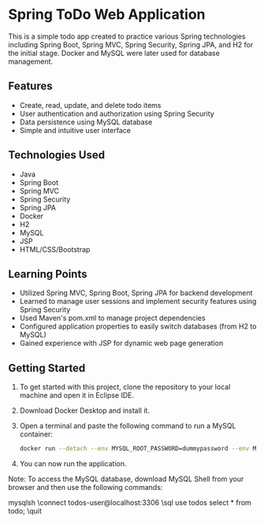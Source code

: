 # Spring ToDo Web Application

This is a simple todo app created to practice various Spring technologies including Spring Boot, Spring MVC, Spring Security, Spring JPA, and H2 for the initial stage. Docker and MySQL were later used for database management.

## Features

- Create, read, update, and delete todo items
- User authentication and authorization using Spring Security
- Data persistence using MySQL database
- Simple and intuitive user interface

## Technologies Used

- Java
- Spring Boot
- Spring MVC
- Spring Security
- Spring JPA
- Docker
- H2
- MySQL
- JSP
- HTML/CSS/Bootstrap

## Learning Points

- Utilized Spring MVC, Spring Boot, Spring JPA for backend development
- Learned to manage user sessions and implement security features using Spring Security
- Used Maven's pom.xml to manage project dependencies
- Configured application properties to easily switch databases (from H2 to MySQL)
- Gained experience with JSP for dynamic web page generation

## Getting Started

1. To get started with this project, clone the repository to your local machine and open it in Eclipse IDE.
2. Download Docker Desktop and install it.
3. Open a terminal and paste the following command to run a MySQL container:

   ```bash
   docker run --detach --env MYSQL_ROOT_PASSWORD=dummypassword --env MYSQL_USER=todos-user --env MYSQL_PASSWORD=dummytodos --env MYSQL_DATABASE=todos --name mysql --publish 3306:3306 mysql:8

3. You can now run the application.

Note: To access the MySQL database, download MySQL Shell from your browser and then use the following commands:

mysqlsh
\connect todos-user@localhost:3306
\sql
use todos
select * from todo;
\quit



